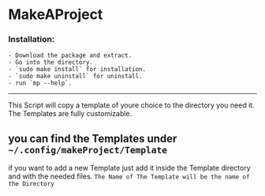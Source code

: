 # MakeAProject

### Installation: 
    - Download the package and extract.
    - Go into the directory. 
    - `sudo make install` for installation.
    - `sudo make uninstall` for uninstall.
    - run `mp --help`.
---
This Script will copy a template of youre choice to the directory you need it.
The Templates are fully customizable.

you can find the Templates under `~/.config/makeProject/Template`
---
if you want to add a new Template just add it inside the Template directory and with the needed files. `The Name of The Template will be the name of the Directory`
